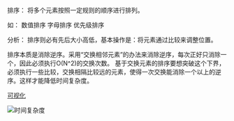 排序：
将多个元素按照一定规则的顺序进行排列。

如：
数值排序
字母排序
优先级排序

分析：
排序则必有先后大小高低，基本操作是：将元素通过比较来调整位置。

排序本质是消除逆序。采用“交换相邻元素”的办法来消除逆序，每次正好只消除一个，因此必须执行O(N^2)的交换次数。
基于交换元素的排序要想突破这个下界，必须执行一些比较，交换相隔比较远的元素，使得一次交换能消除一个以上的逆序。这样才能降低时间复杂度。

[可视化](https://www.cs.usfca.edu/~galles/visualization/Algorithms.html)

![时间复杂度](https://github.com/hustcc/JS-Sorting-Algorithm/raw/master/res/sort.png)